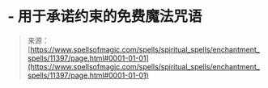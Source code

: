 <!--yml

category: 未分类

date: 2024-06-12 18:48:33

-->

# -   用于承诺约束的免费魔法咒语

> 来源：[https://www.spellsofmagic.com/spells/spiritual_spells/enchantment_spells/11397/page.html#0001-01-01](https://www.spellsofmagic.com/spells/spiritual_spells/enchantment_spells/11397/page.html#0001-01-01)
